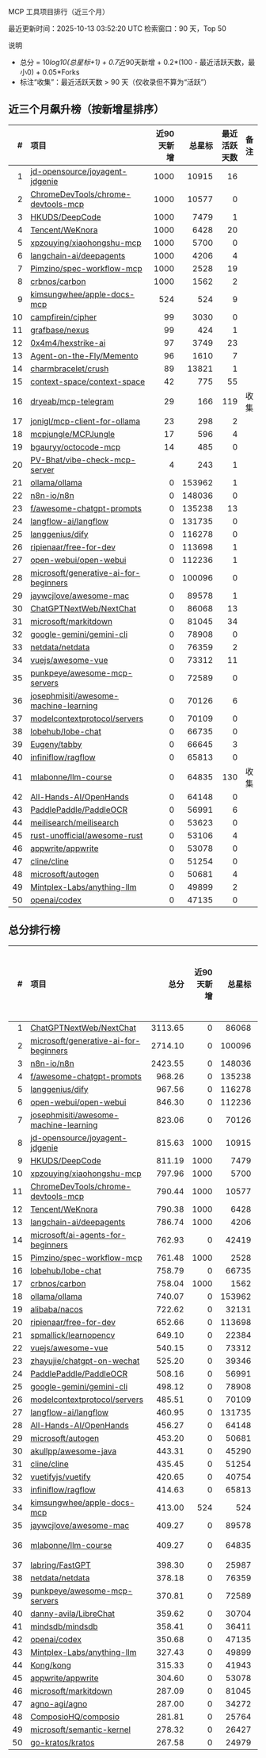 MCP 工具项目排行（近三个月）

最近更新时间：2025-10-13 03:52:20 UTC
检索窗口：90 天，Top 50

说明
- 总分 = 10*log10(总星标+1) + 0.7*近90天新增 + 0.2*(100 - 最近活跃天数，最小0) + 0.05*Forks
- 标注“收集”：最近活跃天数 > 90 天（仅收录但不算为“活跃”）

## 近三个月飙升榜（按新增星排序）
| # | 项目 | 近90天新增 | 总星标 | 最近活跃天数 | 备注 |
|---:|:-----|-----------:|-------:|------------:|:-----|
| 1 | [jd-opensource/joyagent-jdgenie](https://github.com/jd-opensource/joyagent-jdgenie) | 1000 | 10915 | 16 |  |
| 2 | [ChromeDevTools/chrome-devtools-mcp](https://github.com/ChromeDevTools/chrome-devtools-mcp) | 1000 | 10577 | 0 |  |
| 3 | [HKUDS/DeepCode](https://github.com/HKUDS/DeepCode) | 1000 | 7479 | 1 |  |
| 4 | [Tencent/WeKnora](https://github.com/Tencent/WeKnora) | 1000 | 6428 | 20 |  |
| 5 | [xpzouying/xiaohongshu-mcp](https://github.com/xpzouying/xiaohongshu-mcp) | 1000 | 5700 | 0 |  |
| 6 | [langchain-ai/deepagents](https://github.com/langchain-ai/deepagents) | 1000 | 4206 | 4 |  |
| 7 | [Pimzino/spec-workflow-mcp](https://github.com/Pimzino/spec-workflow-mcp) | 1000 | 2528 | 19 |  |
| 8 | [crbnos/carbon](https://github.com/crbnos/carbon) | 1000 | 1562 | 2 |  |
| 9 | [kimsungwhee/apple-docs-mcp](https://github.com/kimsungwhee/apple-docs-mcp) | 524 | 524 | 9 |  |
| 10 | [campfirein/cipher](https://github.com/campfirein/cipher) | 99 | 3030 | 0 |  |
| 11 | [grafbase/nexus](https://github.com/grafbase/nexus) | 99 | 424 | 1 |  |
| 12 | [0x4m4/hexstrike-ai](https://github.com/0x4m4/hexstrike-ai) | 97 | 3749 | 23 |  |
| 13 | [Agent-on-the-Fly/Memento](https://github.com/Agent-on-the-Fly/Memento) | 96 | 1610 | 7 |  |
| 14 | [charmbracelet/crush](https://github.com/charmbracelet/crush) | 89 | 13821 | 1 |  |
| 15 | [context-space/context-space](https://github.com/context-space/context-space) | 42 | 775 | 55 |  |
| 16 | [dryeab/mcp-telegram](https://github.com/dryeab/mcp-telegram) | 29 | 166 | 119 | 收集 |
| 17 | [jonigl/mcp-client-for-ollama](https://github.com/jonigl/mcp-client-for-ollama) | 23 | 298 | 2 |  |
| 18 | [mcpjungle/MCPJungle](https://github.com/mcpjungle/MCPJungle) | 17 | 596 | 4 |  |
| 19 | [bgauryy/octocode-mcp](https://github.com/bgauryy/octocode-mcp) | 14 | 485 | 0 |  |
| 20 | [PV-Bhat/vibe-check-mcp-server](https://github.com/PV-Bhat/vibe-check-mcp-server) | 4 | 243 | 1 |  |
| 21 | [ollama/ollama](https://github.com/ollama/ollama) | 0 | 153962 | 1 |  |
| 22 | [n8n-io/n8n](https://github.com/n8n-io/n8n) | 0 | 148036 | 0 |  |
| 23 | [f/awesome-chatgpt-prompts](https://github.com/f/awesome-chatgpt-prompts) | 0 | 135238 | 13 |  |
| 24 | [langflow-ai/langflow](https://github.com/langflow-ai/langflow) | 0 | 131735 | 0 |  |
| 25 | [langgenius/dify](https://github.com/langgenius/dify) | 0 | 116278 | 0 |  |
| 26 | [ripienaar/free-for-dev](https://github.com/ripienaar/free-for-dev) | 0 | 113698 | 1 |  |
| 27 | [open-webui/open-webui](https://github.com/open-webui/open-webui) | 0 | 112236 | 1 |  |
| 28 | [microsoft/generative-ai-for-beginners](https://github.com/microsoft/generative-ai-for-beginners) | 0 | 100096 | 0 |  |
| 29 | [jaywcjlove/awesome-mac](https://github.com/jaywcjlove/awesome-mac) | 0 | 89578 | 1 |  |
| 30 | [ChatGPTNextWeb/NextChat](https://github.com/ChatGPTNextWeb/NextChat) | 0 | 86068 | 13 |  |
| 31 | [microsoft/markitdown](https://github.com/microsoft/markitdown) | 0 | 81045 | 34 |  |
| 32 | [google-gemini/gemini-cli](https://github.com/google-gemini/gemini-cli) | 0 | 78908 | 0 |  |
| 33 | [netdata/netdata](https://github.com/netdata/netdata) | 0 | 76359 | 2 |  |
| 34 | [vuejs/awesome-vue](https://github.com/vuejs/awesome-vue) | 0 | 73312 | 11 |  |
| 35 | [punkpeye/awesome-mcp-servers](https://github.com/punkpeye/awesome-mcp-servers) | 0 | 72589 | 0 |  |
| 36 | [josephmisiti/awesome-machine-learning](https://github.com/josephmisiti/awesome-machine-learning) | 0 | 70126 | 6 |  |
| 37 | [modelcontextprotocol/servers](https://github.com/modelcontextprotocol/servers) | 0 | 70109 | 0 |  |
| 38 | [lobehub/lobe-chat](https://github.com/lobehub/lobe-chat) | 0 | 66735 | 0 |  |
| 39 | [Eugeny/tabby](https://github.com/Eugeny/tabby) | 0 | 66645 | 3 |  |
| 40 | [infiniflow/ragflow](https://github.com/infiniflow/ragflow) | 0 | 65813 | 0 |  |
| 41 | [mlabonne/llm-course](https://github.com/mlabonne/llm-course) | 0 | 64835 | 130 | 收集 |
| 42 | [All-Hands-AI/OpenHands](https://github.com/All-Hands-AI/OpenHands) | 0 | 64148 | 0 |  |
| 43 | [PaddlePaddle/PaddleOCR](https://github.com/PaddlePaddle/PaddleOCR) | 0 | 56991 | 6 |  |
| 44 | [meilisearch/meilisearch](https://github.com/meilisearch/meilisearch) | 0 | 53623 | 0 |  |
| 45 | [rust-unofficial/awesome-rust](https://github.com/rust-unofficial/awesome-rust) | 0 | 53106 | 4 |  |
| 46 | [appwrite/appwrite](https://github.com/appwrite/appwrite) | 0 | 53078 | 0 |  |
| 47 | [cline/cline](https://github.com/cline/cline) | 0 | 51254 | 0 |  |
| 48 | [microsoft/autogen](https://github.com/microsoft/autogen) | 0 | 50681 | 4 |  |
| 49 | [Mintplex-Labs/anything-llm](https://github.com/Mintplex-Labs/anything-llm) | 0 | 49899 | 2 |  |
| 50 | [openai/codex](https://github.com/openai/codex) | 0 | 47135 | 0 |  |


## 总分排行榜
| # | 项目 | 总分 | 近90天新增 | 总星标 | Forks | 最近活跃天数 | 备注 |
|---:|:-----|----:|-----------:|-------:|------:|------------:|:-----|
| 1 | [ChatGPTNextWeb/NextChat](https://github.com/ChatGPTNextWeb/NextChat) | 3113.65 | 0 | 86068 | 60938 | 13 |  |
| 2 | [microsoft/generative-ai-for-beginners](https://github.com/microsoft/generative-ai-for-beginners) | 2714.10 | 0 | 100096 | 52882 | 0 |  |
| 3 | [n8n-io/n8n](https://github.com/n8n-io/n8n) | 2423.55 | 0 | 148036 | 47037 | 0 |  |
| 4 | [f/awesome-chatgpt-prompts](https://github.com/f/awesome-chatgpt-prompts) | 968.26 | 0 | 135238 | 17991 | 13 |  |
| 5 | [langgenius/dify](https://github.com/langgenius/dify) | 967.56 | 0 | 116278 | 17938 | 0 |  |
| 6 | [open-webui/open-webui](https://github.com/open-webui/open-webui) | 846.30 | 0 | 112236 | 15520 | 1 |  |
| 7 | [josephmisiti/awesome-machine-learning](https://github.com/josephmisiti/awesome-machine-learning) | 823.06 | 0 | 70126 | 15116 | 6 |  |
| 8 | [jd-opensource/joyagent-jdgenie](https://github.com/jd-opensource/joyagent-jdgenie) | 815.63 | 1000 | 10915 | 1169 | 16 |  |
| 9 | [HKUDS/DeepCode](https://github.com/HKUDS/DeepCode) | 811.19 | 1000 | 7479 | 1053 | 1 |  |
| 10 | [xpzouying/xiaohongshu-mcp](https://github.com/xpzouying/xiaohongshu-mcp) | 797.96 | 1000 | 5700 | 808 | 0 |  |
| 11 | [ChromeDevTools/chrome-devtools-mcp](https://github.com/ChromeDevTools/chrome-devtools-mcp) | 790.44 | 1000 | 10577 | 604 | 0 |  |
| 12 | [Tencent/WeKnora](https://github.com/Tencent/WeKnora) | 790.38 | 1000 | 6428 | 726 | 20 |  |
| 13 | [langchain-ai/deepagents](https://github.com/langchain-ai/deepagents) | 786.74 | 1000 | 4206 | 626 | 4 |  |
| 14 | [microsoft/ai-agents-for-beginners](https://github.com/microsoft/ai-agents-for-beginners) | 762.93 | 0 | 42419 | 13937 | 1 |  |
| 15 | [Pimzino/spec-workflow-mcp](https://github.com/Pimzino/spec-workflow-mcp) | 761.48 | 1000 | 2528 | 225 | 19 |  |
| 16 | [lobehub/lobe-chat](https://github.com/lobehub/lobe-chat) | 758.79 | 0 | 66735 | 13811 | 0 |  |
| 17 | [crbnos/carbon](https://github.com/crbnos/carbon) | 758.04 | 1000 | 1562 | 130 | 2 |  |
| 18 | [ollama/ollama](https://github.com/ollama/ollama) | 740.07 | 0 | 153962 | 13368 | 1 |  |
| 19 | [alibaba/nacos](https://github.com/alibaba/nacos) | 722.62 | 0 | 32131 | 13151 | 0 |  |
| 20 | [ripienaar/free-for-dev](https://github.com/ripienaar/free-for-dev) | 652.66 | 0 | 113698 | 11646 | 1 |  |
| 21 | [spmallick/learnopencv](https://github.com/spmallick/learnopencv) | 649.10 | 0 | 22384 | 11732 | 5 |  |
| 22 | [vuejs/awesome-vue](https://github.com/vuejs/awesome-vue) | 540.15 | 0 | 73312 | 9474 | 11 |  |
| 23 | [zhayujie/chatgpt-on-wechat](https://github.com/zhayujie/chatgpt-on-wechat) | 525.20 | 0 | 39346 | 9449 | 66 |  |
| 24 | [PaddlePaddle/PaddleOCR](https://github.com/PaddlePaddle/PaddleOCR) | 508.16 | 0 | 56991 | 8836 | 6 |  |
| 25 | [google-gemini/gemini-cli](https://github.com/google-gemini/gemini-cli) | 498.12 | 0 | 78908 | 8583 | 0 |  |
| 26 | [modelcontextprotocol/servers](https://github.com/modelcontextprotocol/servers) | 485.51 | 0 | 70109 | 8341 | 0 |  |
| 27 | [langflow-ai/langflow](https://github.com/langflow-ai/langflow) | 460.95 | 0 | 131735 | 7795 | 0 |  |
| 28 | [All-Hands-AI/OpenHands](https://github.com/All-Hands-AI/OpenHands) | 456.27 | 0 | 64148 | 7764 | 0 |  |
| 29 | [microsoft/autogen](https://github.com/microsoft/autogen) | 453.20 | 0 | 50681 | 7739 | 4 |  |
| 30 | [akullpp/awesome-java](https://github.com/akullpp/awesome-java) | 443.31 | 0 | 45290 | 7547 | 3 |  |
| 31 | [cline/cline](https://github.com/cline/cline) | 435.45 | 0 | 51254 | 7367 | 0 |  |
| 32 | [vuetifyjs/vuetify](https://github.com/vuetifyjs/vuetify) | 420.65 | 0 | 40754 | 7091 | 0 |  |
| 33 | [infiniflow/ragflow](https://github.com/infiniflow/ragflow) | 414.63 | 0 | 65813 | 6929 | 0 |  |
| 34 | [kimsungwhee/apple-docs-mcp](https://github.com/kimsungwhee/apple-docs-mcp) | 413.00 | 524 | 524 | 16 | 9 |  |
| 35 | [jaywcjlove/awesome-mac](https://github.com/jaywcjlove/awesome-mac) | 409.27 | 0 | 89578 | 6799 | 1 |  |
| 36 | [mlabonne/llm-course](https://github.com/mlabonne/llm-course) | 409.27 | 0 | 64835 | 7223 | 130 | 收集 |
| 37 | [labring/FastGPT](https://github.com/labring/FastGPT) | 398.30 | 0 | 25987 | 6687 | 1 |  |
| 38 | [netdata/netdata](https://github.com/netdata/netdata) | 378.18 | 0 | 76359 | 6195 | 2 |  |
| 39 | [punkpeye/awesome-mcp-servers](https://github.com/punkpeye/awesome-mcp-servers) | 370.81 | 0 | 72589 | 6044 | 0 |  |
| 40 | [danny-avila/LibreChat](https://github.com/danny-avila/LibreChat) | 359.62 | 0 | 30704 | 5895 | 0 |  |
| 41 | [mindsdb/mindsdb](https://github.com/mindsdb/mindsdb) | 358.41 | 0 | 36411 | 5860 | 1 |  |
| 42 | [openai/codex](https://github.com/openai/codex) | 350.68 | 0 | 47135 | 5679 | 0 |  |
| 43 | [Mintplex-Labs/anything-llm](https://github.com/Mintplex-Labs/anything-llm) | 327.43 | 0 | 49899 | 5217 | 2 |  |
| 44 | [Kong/kong](https://github.com/Kong/kong) | 315.33 | 0 | 41943 | 4998 | 4 |  |
| 45 | [appwrite/appwrite](https://github.com/appwrite/appwrite) | 304.60 | 0 | 53078 | 4747 | 0 |  |
| 46 | [microsoft/markitdown](https://github.com/microsoft/markitdown) | 287.09 | 0 | 81045 | 4496 | 34 |  |
| 47 | [agno-agi/agno](https://github.com/agno-agi/agno) | 287.00 | 0 | 34272 | 4433 | 0 |  |
| 48 | [ComposioHQ/composio](https://github.com/ComposioHQ/composio) | 281.81 | 0 | 25764 | 4354 | 0 |  |
| 49 | [microsoft/semantic-kernel](https://github.com/microsoft/semantic-kernel) | 278.32 | 0 | 26427 | 4282 | 0 |  |
| 50 | [go-kratos/kratos](https://github.com/go-kratos/kratos) | 267.58 | 0 | 24979 | 4116 | 11 |  |
